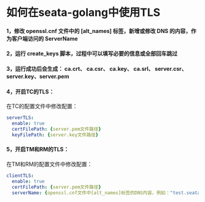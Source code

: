 # 如何在seata-golang中使用TLS

#### 1，修改 openssl.cnf 文件中的 **[alt_names]** 标签，新增或修改 **DNS** 的内容，作为客户端访问的 **ServerName** 

#### 2，运行 **create_keys** 脚本，过程中可以填写必要的信息或全部回车跳过

#### 3，运行成功后会生成： ca.crt、 ca.csr、 ca.key、 ca.srl、 server.csr、server.key、server.pem

#### 4，开启TC的TLS：

在TC的配置文件中修改配置：

```yaml
serverTLS:
  enable: true
  certFilePath: {server.pem文件路径}
  keyFilePath: {server.key文件路径}
```



#### 5，开启TM和RM的TLS：

在TM和RM的配置文件中修改配置：

```yaml
clientTLS:
  enable: true
  certFilePath: {server.pem文件路径}
  serverName: {openssl.cnf文件中[alt_names]标签的DNS内容，例如："test.seata.io"}
```



